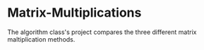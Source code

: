 # Matrix-Multiplications
The algorithm class's project compares the three different matrix maltiplication methods.
